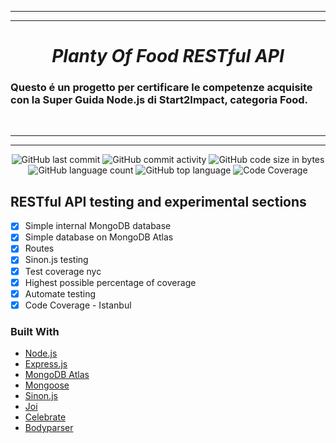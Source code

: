 <hr>
<hr>

<div align="center">
<h1><i>Planty Of Food RESTful API</i></h1>
</div>

### Questo é un progetto per certificare le competenze acquisite con la **Super Guida Node.js** di **Start2Impact**, categoria Food.

<br>

<hr>
<hr>

<p align="center">
<img alt="GitHub last commit" src="https://img.shields.io/github/last-commit/Icarus1989/Planty-of-Food-RESTful-API-Start2Impact-Node.js-Project?style=flat-square">
<img alt="GitHub commit activity" src="https://img.shields.io/github/commit-activity/m/Icarus1989/Planty-of-Food-RESTful-API-Start2Impact-Node.js-Project">
<img alt="GitHub code size in bytes" src="https://img.shields.io/github/languages/code-size/Icarus1989/Planty-of-Food-RESTful-API-Start2Impact-Node.js-Project">
<img alt="GitHub language count" src="https://img.shields.io/github/languages/count/Icarus1989/Planty-of-Food-RESTful-API-Start2Impact-Node.js-Project">
<img alt="GitHub top language" src="https://img.shields.io/github/languages/top/Icarus1989/Planty-of-Food-RESTful-API-Start2Impact-Node.js-Project">
<img alt="Code Coverage" src="https://img.shields.io/codecov/c/github/Icarus1989/Planty-of-Food-RESTful-API-Start2Impact-Node.js-Project">
</p>

## RESTful API testing and experimental sections

- [x] Simple internal MongoDB database
- [x] Simple database on MongoDB Atlas
- [x] Routes
- [x] Sinon.js testing
- [x] Test coverage nyc
- [x] Highest possible percentage of coverage
- [x] Automate testing
- [x] Code Coverage - Istanbul

### Built With

- [Node.js](https://nodejs.dev/)
- [Express.js](https://expressjs.com)
- [MongoDB Atlas]()
- [Mongoose]()
- [Sinon.js]()
- [Joi]()
- [Celebrate]()
- [Bodyparser]()
